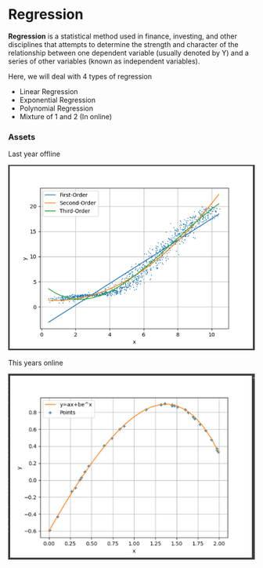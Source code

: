 # Regression

**Regression** is a statistical method used in finance, investing, and other  disciplines that attempts to determine the strength and character of the relationship between one dependent variable (usually denoted by Y) and a series of other variables (known as independent variables).

Here, we will deal with 4 types of regression 

- Linear Regression
- Exponential Regression
- Polynomial Regression
- Mixture of 1 and 2 (In online)



### Assets

Last year offline

![](RegressionModels\img.png)

This years online

![](Online/img.png)


